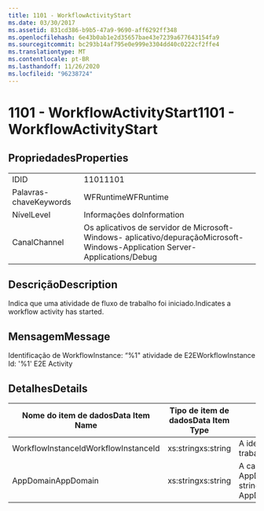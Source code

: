 ```yaml
---
title: 1101 - WorkflowActivityStart
ms.date: 03/30/2017
ms.assetid: 831cd386-b9b5-47a9-9690-aff6292ff348
ms.openlocfilehash: 6e43b0ab1e2d35657bae43e7239a677643154fa9
ms.sourcegitcommit: bc293b14af795e0e999e3304dd40c0222cf2ffe4
ms.translationtype: MT
ms.contentlocale: pt-BR
ms.lasthandoff: 11/26/2020
ms.locfileid: "96238724"
---
```

# <a name="1101---workflowactivitystart"></a><span data-ttu-id="400f2-102">1101 - WorkflowActivityStart</span><span class="sxs-lookup"><span data-stu-id="400f2-102">1101 - WorkflowActivityStart</span></span>

## <a name="properties"></a><span data-ttu-id="400f2-103">Propriedades</span><span class="sxs-lookup"><span data-stu-id="400f2-103">Properties</span></span>  
  
|||  
|-|-|  
|<span data-ttu-id="400f2-104">ID</span><span class="sxs-lookup"><span data-stu-id="400f2-104">ID</span></span>|<span data-ttu-id="400f2-105">1101</span><span class="sxs-lookup"><span data-stu-id="400f2-105">1101</span></span>|  
|<span data-ttu-id="400f2-106">Palavras-chave</span><span class="sxs-lookup"><span data-stu-id="400f2-106">Keywords</span></span>|<span data-ttu-id="400f2-107">WFRuntime</span><span class="sxs-lookup"><span data-stu-id="400f2-107">WFRuntime</span></span>|  
|<span data-ttu-id="400f2-108">Nível</span><span class="sxs-lookup"><span data-stu-id="400f2-108">Level</span></span>|<span data-ttu-id="400f2-109">Informações do</span><span class="sxs-lookup"><span data-stu-id="400f2-109">Information</span></span>|  
|<span data-ttu-id="400f2-110">Canal</span><span class="sxs-lookup"><span data-stu-id="400f2-110">Channel</span></span>|<span data-ttu-id="400f2-111">Os aplicativos de servidor de Microsoft-Windows- aplicativo/depuração</span><span class="sxs-lookup"><span data-stu-id="400f2-111">Microsoft-Windows-Application Server-Applications/Debug</span></span>|  
  
## <a name="description"></a><span data-ttu-id="400f2-112">Descrição</span><span class="sxs-lookup"><span data-stu-id="400f2-112">Description</span></span>  

 <span data-ttu-id="400f2-113">Indica que uma atividade de fluxo de trabalho foi iniciado.</span><span class="sxs-lookup"><span data-stu-id="400f2-113">Indicates a workflow activity has started.</span></span>  
  
## <a name="message"></a><span data-ttu-id="400f2-114">Mensagem</span><span class="sxs-lookup"><span data-stu-id="400f2-114">Message</span></span>  

 <span data-ttu-id="400f2-115">Identificação de WorkflowInstance: “%1" atividade de E2E</span><span class="sxs-lookup"><span data-stu-id="400f2-115">WorkflowInstance Id: '%1' E2E Activity</span></span>  
  
## <a name="details"></a><span data-ttu-id="400f2-116">Detalhes</span><span class="sxs-lookup"><span data-stu-id="400f2-116">Details</span></span>  
  
|<span data-ttu-id="400f2-117">Nome do item de dados</span><span class="sxs-lookup"><span data-stu-id="400f2-117">Data Item Name</span></span>|<span data-ttu-id="400f2-118">Tipo de item de dados</span><span class="sxs-lookup"><span data-stu-id="400f2-118">Data Item Type</span></span>|<span data-ttu-id="400f2-119">Descrição</span><span class="sxs-lookup"><span data-stu-id="400f2-119">Description</span></span>|  
|--------------------|--------------------|-----------------|  
|<span data-ttu-id="400f2-120">WorkflowInstanceId</span><span class="sxs-lookup"><span data-stu-id="400f2-120">WorkflowInstanceId</span></span>|<span data-ttu-id="400f2-121">xs:string</span><span class="sxs-lookup"><span data-stu-id="400f2-121">xs:string</span></span>|<span data-ttu-id="400f2-122">A identificação de instância de fluxo de trabalho</span><span class="sxs-lookup"><span data-stu-id="400f2-122">The workflow instance id.</span></span>|  
|<span data-ttu-id="400f2-123">AppDomain</span><span class="sxs-lookup"><span data-stu-id="400f2-123">AppDomain</span></span>|<span data-ttu-id="400f2-124">xs:string</span><span class="sxs-lookup"><span data-stu-id="400f2-124">xs:string</span></span>|<span data-ttu-id="400f2-125">A cadeia de caracteres retornada por AppDomain.CurrentDomain.FriendlyName.</span><span class="sxs-lookup"><span data-stu-id="400f2-125">The string returned by AppDomain.CurrentDomain.FriendlyName.</span></span>|
